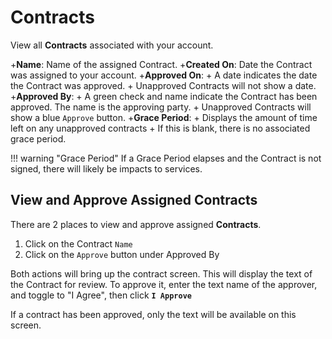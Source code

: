 # Contracts
View all **Contracts** associated with your account. 

+**Name**: Name of the assigned Contract.
+**Created On**: Date the Contract was assigned to your account. 
+**Approved On**: 
    + A date indicates the date the Contract was approved. 
    + Unapproved Contracts will not show a date.  
+**Approved By**: 
    + A green check and name indicate the Contract has been approved. The name is the approving party. 
    + Unapproved Contracts will show a blue `Approve` button. 
+**Grace Period**: 
    + Displays the amount of time left on any unapproved contracts
    + If this is blank, there is no associated grace period.
    
!!! warning "Grace Period"
    If a Grace Period elapses and the Contract is not signed, there will likely be impacts to services. 
    
## View and Approve Assigned Contracts
There are 2 places to view and approve assigned **Contracts**.

1. Click on the Contract `Name`
2. Click on the `Approve` button under Approved By

Both actions will bring up the contract screen. This will display the text of the Contract for review. To approve it, enter the text name of the approver, and toggle to "I Agree", then click **`I Approve`**  

If a contract has been approved, only the text will be available on this screen.
